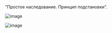 "Простое наследование. Принцип подстановки".

![image](https://github.com/user-attachments/assets/a28a7928-5dd0-47be-b5e5-f150a8c9c2fe)

![image](https://github.com/user-attachments/assets/c7e39b9f-4e7b-4b6c-9c5a-acff6dc55d91)

